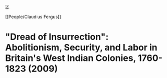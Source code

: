 [🇿](zotero://select/library/items/JXS4XNX9)

[[People/Claudius Fergus]] 
# "Dread of Insurrection": Abolitionism, Security, and Labor in Britain's West Indian Colonies, 1760-1823 (2009)

